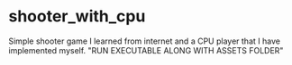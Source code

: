 # shooter_with_cpu
Simple shooter game I learned from internet and a CPU player that I have implemented myself.
"RUN EXECUTABLE ALONG WITH ASSETS FOLDER"
